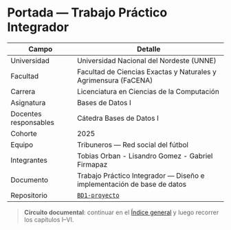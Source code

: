 # Portada — Trabajo Práctico Integrador

| Campo | Detalle |
| --- | --- |
| Universidad | Universidad Nacional del Nordeste (UNNE) |
| Facultad | Facultad de Ciencias Exactas y Naturales y Agrimensura (FaCENA) |
| Carrera | Licenciatura en Ciencias de la Computación |
| Asignatura | Bases de Datos I |
| Docentes responsables | Cátedra Bases de Datos I |
| Cohorte | 2025 |
| Equipo | Tribuneros — Red social del fútbol |
| Integrantes |  Tobias Orban - Lisandro Gomez - Gabriel Firmapaz |
| Documento | Trabajo Práctico Integrador — Diseño e implementación de base de datos |
| Repositorio | [`BD1-proyecto`](../README.md) |

> **Circuito documental**: continuar en el [Índice general](indice.md) y luego recorrer los capítulos I–VI.
